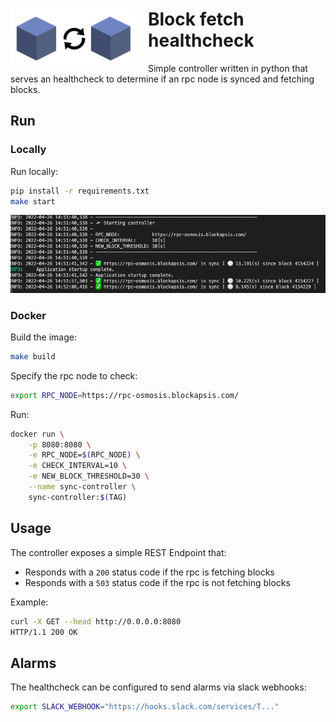 <h1>
    <img src="assets/img/blocks.png" align="left" width="200" style="margin-right: 20px"/>
    Block fetch healthcheck
</h1> 

Simple controller written in python that serves an healthcheck to determine if an rpc node is synced and fetching blocks.

## Run 

### Locally

Run locally:

```bash
pip install -r requirements.txt
make start
```

![usage](assets/img/terminal.png)

### Docker 

Build the image:

```bash
make build
```

Specify the rpc node to check:

```bash
export RPC_NODE=https://rpc-osmosis.blockapsis.com/
```

Run:

```bash
docker run \
    -p 8080:8080 \
    -e RPC_NODE=$(RPC_NODE) \
    -e CHECK_INTERVAL=10 \
    -e NEW_BLOCK_THRESHOLD=30 \
    --name sync-controller \
    sync-controller:$(TAG) 
```

## Usage

The controller exposes a simple REST Endpoint that:

- Responds with a `200` status code if the rpc is fetching blocks
- Responds with a `503` status code if the rpc is not fetching blocks

Example:

```bash
curl -X GET --head http://0.0.0.0:8080 
HTTP/1.1 200 OK
```

## Alarms

The healthcheck can be configured to send alarms via slack webhooks:

```bash
export SLACK_WEBHOOK="https://hooks.slack.com/services/T..."
```
